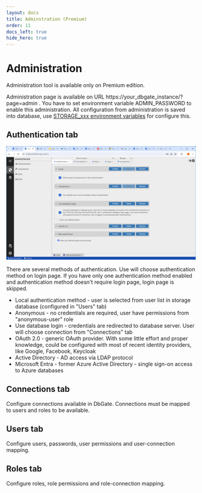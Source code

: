 ```yaml
---
layout: docs
title: Adminstration (Premium)
order: 11
docs_left: true
hide_hero: true
---
```


# Administration
Administration tool is available only on Premium edition.

Administration page is available on URL https://your_dbgate_instance/?page=admin . You have to set environment variable ADMIN_PASSWORD to enable this administration.
All configuration from administration is saved into database, use [STORAGE_xxx environment  variables](/docs/env-variables.html) for configure this.

## Authentication tab
<img src='/assets/screenshots/authadmin.png' />

There are several methods of authentication. Use will choose authentication method on login page. If you have only one authentication method enabled and authentication method doesn't require login page, login page is skipped.

- Local authentication method - user is selected from user list in storage database (configured in "Users" tab)
- Anonymous - no credentials are required, user have permissions from "anonymous-user" role
- Use database login - credentials are redirected to database server. User will choose connection from "Connections" tab
- OAuth 2.0 - generic OAuth provider. With some little effort and proper knowledge, could be configured with most of recent identity providers, like Google, Facebook, Keycloak
- Active Directory - AD access via LDAP protocol
- Microsoft Entra - former Azure Active Directory - single sign-on access to Azure databases

## Connections tab
Configure connections available in DbGate. Connections must be mapped to users and roles to be available.

## Users tab
Configure users, passwords, user permissions and user-connection mapping.

## Roles tab
Configure roles, role permissions and role-connection mapping.

